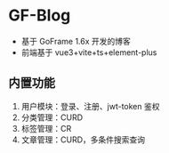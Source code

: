 # GF-Blog

- 基于 GoFrame 1.6x 开发的博客
- 前端基于 vue3+vite+ts+element-plus

## 内置功能

1. 用户模块：登录、注册、jwt-token 鉴权
2. 分类管理：CURD
3. 标签管理：CR
4. 文章管理：CURD，多条件搜索查询
